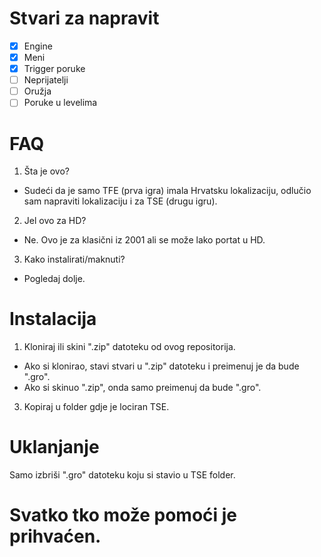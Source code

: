 # Stvari za napravit
- [X] Engine
- [X] Meni
- [X] Trigger poruke
- [ ] Neprijatelji
- [ ] Oružja
- [ ] Poruke u levelima

# FAQ
1. Šta je ovo?
  * Sudeći da je samo TFE (prva igra) imala Hrvatsku lokalizaciju, odlučio sam napraviti lokalizaciju i za TSE (drugu igru).
2. Jel ovo za HD?
  * Ne. Ovo je za klasični iz 2001 ali se može lako portat u HD.
3. Kako instalirati/maknuti?
  * Pogledaj dolje.
  
# Instalacija
1. Kloniraj ili skini ".zip" datoteku od ovog repositorija.
- Ako si klonirao, stavi stvari u ".zip" datoteku i preimenuj je da bude ".gro".
- Ako si skinuo ".zip", onda samo preimenuj da bude ".gro".
3. Kopiraj u folder gdje je lociran TSE.

# Uklanjanje
Samo izbriši ".gro" datoteku koju si stavio u TSE folder.

# Svatko tko može pomoći je prihvaćen.
